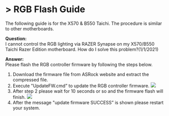 # > RGB Flash Guide

The following guide is for the X570 & B550 Taichi. The procedure is similar to other motherboards. 

**Question:**  
I cannot control the RGB lighting via RAZER Synapse on my X570/B550 Taichi Razer Edition motherboard. How do I solve this problem?(1/1/2021)

**Answer:**  
Please flash the RGB controller firmware by following the steps below.

1. Download the firmware file from ASRock website and extract the compressed file.
2. Execute "UpdateFW.cmd” to update the RGB controller firmware.
![](/ASRockWiki/assets/img/includes/wiki/rgbflash0.jpg)  
3. After step 2 please wait for 10 seconds or so and the firmware flash will finish.
![](/ASRockWiki/assets/img/includes/wiki/rgbflash1.jpg)
4. After the message "update firmware SUCCESS” is shown please restart your system.